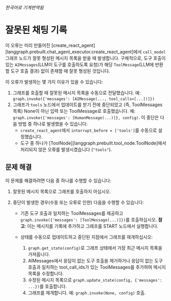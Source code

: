 _한국어로 기계번역됨_

# 잘못된 채팅 기록

이 오류는 미리 만들어진 [create_react_agent][langgraph.prebuilt.chat_agent_executor.create_react_agent]에서 `call_model` 그래프 노드가 잘못 형성된 메시지 목록을 받을 때 발생합니다. 구체적으로, 도구 호출이 있는 `AIMessages`(LLM이 도구를 호출하도록 요청)가 해당 `ToolMessage`(LLM에 반환할 도구 호출 결과) 없이 존재할 때 잘못 형성된 것입니다.

이 오류가 발생하는 몇 가지 이유가 있을 수 있습니다:

1. 그래프를 호출할 때 잘못된 메시지 목록을 수동으로 전달했습니다. 예: `graph.invoke({'messages': [AIMessage(..., tool_calls=[...])]})`
2. 그래프가 `tools` 노드에서 업데이트를 받기 전에 중단되었고 (즉, ToolMessages 목록) None이 아닌 입력 또는 ToolMessage로 호출했습니다. 예: `graph.invoke({'messages': [HumanMessage(...)]}, config)`.
   이 중단은 다음 방법 중 하나로 발생했을 수 있습니다:
   - `create_react_agent`에서 `interrupt_before = ['tools']`를 수동으로 설정했습니다.
   - 도구 중 하나가 [ToolNode][langgraph.prebuilt.tool_node.ToolNode]에서 처리되지 않은 오류를 발생시켰습니다 (`"tools"`).

## 문제 해결

이 문제를 해결하려면 다음 중 하나를 수행할 수 있습니다:

1. 잘못된 메시지 목록으로 그래프를 호출하지 마십시오.
2. 중단이 발생한 경우(수동 또는 오류로 인한) 다음을 수행할 수 있습니다:

    - 기존 도구 호출과 일치하는 ToolMessages를 제공하고 `graph.invoke({'messages': [ToolMessage(...)]})`를 호출하십시오.
    **참고**: 이는 메시지를 기록에 추가하고 그래프를 START 노드에서 실행합니다.
    - 상태를 수동으로 업데이트하고 중단된 지점에서 그래프를 재개하십시오:

        1. `graph.get_state(config)`로 그래프 상태에서 가장 최근 메시지 목록을 가져옵니다.
        2. AIMessages에서 응답이 없는 도구 호출을 제거하거나 응답이 없는 도구 호출과 일치하는 tool_call_ids가 있는 ToolMessages를 추가하여 메시지 목록을 수정합니다.
        3. 수정된 메시지 목록으로 `graph.update_state(config, {'messages': ...})`를 호출합니다.
        4. 그래프를 재개합니다. 예: `graph.invoke(None, config)` 호출.
